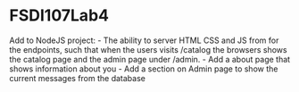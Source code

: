 # FSDI107Lab4
Add to NodeJS project:  - The ability to server HTML CSS and JS from for the endpoints, such that when the users visits /catalog  the browsers shows the catalog page and the admin page under /admin.  - Add a about page that shows information about you  - Add a section on Admin page to show the current messages from the database
